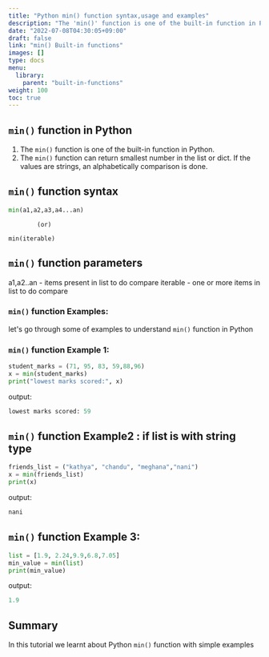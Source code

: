 ```yaml
---
title: "Python min() function syntax,usage and examples"
description: "The 'min()' function is one of the built-in function in Python"
date: "2022-07-08T04:30:05+09:00"
draft: false
link: "min() Built-in functions"
images: []
type: docs
menu:
  library:
    parent: "built-in-functions"
weight: 100
toc: true
---
```


## `min()` function in Python

1. The `min()` function is one of the built-in function in Python. 
2. The `min()` function can return smallest number in the list or dict.
If the values are strings, an alphabetically comparison is done.

## `min()` function  syntax

```Python
min(a1,a2,a3,a4...an)
```
            (or)
```
min(iterable)            
```
## `min()` function parameters

a1,a2..an - items present in list to do compare
iterable - one or more items in list to do compare

### `min()` function Examples:

let's go through some of examples to understand `min()` function in Python

### `min()` function Example 1:

```Python
student_marks = (71, 95, 83, 59,88,96)
x = min(student_marks) 
print("lowest marks scored:", x)
```
output:

```Python
lowest marks scored: 59
```
## `min()` function Example2 : if list is with string type

```Python
friends_list = ("kathya", "chandu", "meghana","nani")
x = min(friends_list) 
print(x)
```
output:

```Python
nani 
```
## `min()` function Example 3:

```Python
list = [1.9, 2.24,9.9,6.8,7.05]
min_value = min(list)
print(min_value)
```
output:

```Python
1.9
```
## Summary
In this tutorial we learnt about Python `min()` function with simple examples
